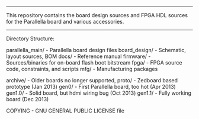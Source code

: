 --------------------------------------------------------------------------------

This repository contains the board design sources and FPGA HDL sources for 
the Parallella board and various accessories.

--------------------------------------------------------------------------------

Directory Structure:

parallella_main/        - Parallella board design files
   board_design/        - Schematic, layout sources, BOM
   docs/                - Reference manual
   firmware/            - Sources/binaries for on-board flash boot bitstream
   fpga/                - FPGA source code, constraints, and scripts 
   mfg/                 - Manufacturing packages

archive/		- Older boards no longer supported,
   proto/               - Zedboard based prototype (Jan 2013)
   gen0/                - First Parallella board, too hot (Apr 2013)
   gen1.0/              - Solid board, but hdmi wiring bug (Oct 2013)
   gen1.1/              - Fully working board (Dec 2013)

COPYING  		- GNU GENERAL PUBLIC LICENSE file



